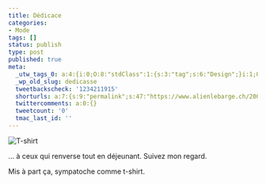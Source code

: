```yaml
---
title: Dédicace
categories:
- Mode
tags: []
status: publish
type: post
published: true
meta:
  _utw_tags_0: a:4:{i:0;O:8:"stdClass":1:{s:3:"tag";s:6:"Design";}i:1;O:8:"stdClass":1:{s:3:"tag";s:4:"Mode";}i:2;O:8:"stdClass":1:{s:3:"tag";s:9:"Personnel";}i:3;O:8:"stdClass":1:{s:3:"tag";s:8:"T-shirts";}}
  _wp_old_slug: dedicasse
  tweetbackscheck: '1234211915'
  shorturls: a:7:{s:9:"permalink";s:47:"https://www.alienlebarge.ch/2007/08/06/dedicace/";s:7:"tinyurl";s:25:"https://tinyurl.com/cy9opd";s:4:"isgd";s:17:"https://is.gd/iQ0k";s:5:"bitly";s:20:"https://bit.ly/2r1L4T";s:5:"snipr";s:22:"https://snipr.com/bj104";s:5:"snurl";s:22:"https://snurl.com/bj104";s:7:"snipurl";s:24:"https://snipurl.com/bj104";}
  twittercomments: a:0:{}
  tweetcount: '0'
  tmac_last_id: ''
---
```

<img src="https://dlgjp9x71cipk.cloudfront.net/2007/08/dejeuner.png" alt="T-shirt" />

... à ceux qui renverse tout en déjeunant. Suivez mon regard.

Mis à part ça, sympatoche comme t-shirt.
